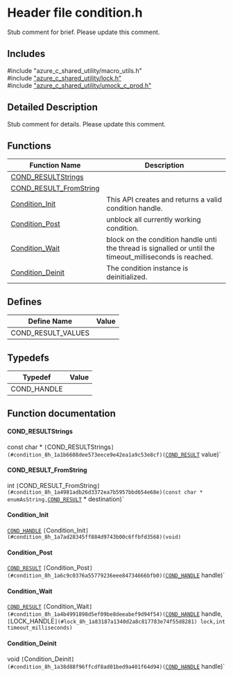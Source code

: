 # Header file condition.h 

Stub comment for brief. Please update this comment.

## Includes

\#include "azure_c_shared_utility/macro_utils.h"  
\#include ["azure_c_shared_utility/lock.h"](iot-c-ref-lock-h.md)  
\#include ["azure_c_shared_utility/umock_c_prod.h"](iot-c-ref-umock-c-prod-h.md)  

## Detailed Description

Stub comment for details. Please update this comment.

## Functions

Function Name                  | Description                                
--------------------------------|---------------------------------------------
[COND_RESULTStrings](./iot-c-ref-condition-h/cond-resultstrings.md)            | 
[COND_RESULT_FromString](./iot-c-ref-condition-h/cond-result-fromstring.md)            | 
[Condition_Init](./iot-c-ref-condition-h/condition-init.md)            | This API creates and returns a valid condition handle.
[Condition_Post](./iot-c-ref-condition-h/condition-post.md)            | unblock all currently working condition.
[Condition_Wait](./iot-c-ref-condition-h/condition-wait.md)            | block on the condition handle unti the thread is signalled or until the timeout_milliseconds is reached.
[Condition_Deinit](./iot-c-ref-condition-h/condition-deinit.md)            | The condition instance is deinitialized.

## Defines

Define Name                    | Value                                
--------------------------------|---------------------------------------------
COND_RESULT_VALUES            | 

## Typedefs

Typedef                        | Value                                
--------------------------------|---------------------------------------------
COND_HANDLE            | 

## Function documentation

#### COND_RESULTStrings 
const char * `[`COND_RESULTStrings`](#condition_8h_1a1b6608dee573eece9e42ea1a9c53e8cf)(`[`COND_RESULT`](#condition_8h_1a806f1a0c35e9db64f4ac300117cc5b15) value)`

#### COND_RESULT_FromString 
int `[`COND_RESULT_FromString`](#condition_8h_1a4981adb26d3372ea7b5957bbd654e68e)(const char * enumAsString,`[`COND_RESULT`](#condition_8h_1a806f1a0c35e9db64f4ac300117cc5b15) * destination)`

#### Condition_Init 
[`COND_HANDLE`](#condition_8h_1a46761561ff568b25f13484ac4dacefc1) `[`Condition_Init`](#condition_8h_1a7ad28345ff884d9743b00c6ffbfd3568)(void)`

#### Condition_Post 
[`COND_RESULT`](#condition_8h_1a806f1a0c35e9db64f4ac300117cc5b15) `[`Condition_Post`](#condition_8h_1a6c9c0376a55779236eee84734666bfb0)(`[`COND_HANDLE`](#condition_8h_1a46761561ff568b25f13484ac4dacefc1) handle)`

#### Condition_Wait 
[`COND_RESULT`](#condition_8h_1a806f1a0c35e9db64f4ac300117cc5b15) `[`Condition_Wait`](#condition_8h_1a4b4991898d5ef09be8deeabef9d94f54)(`[`COND_HANDLE`](#condition_8h_1a46761561ff568b25f13484ac4dacefc1) handle,`[`LOCK_HANDLE`](#lock_8h_1a83187a1340d2a8c817783e74f55d8281) lock,int timeout_milliseconds)`

#### Condition_Deinit 
void `[`Condition_Deinit`](#condition_8h_1a38d88f96ffcdf8ad01bed9a401f64d94)(`[`COND_HANDLE`](#condition_8h_1a46761561ff568b25f13484ac4dacefc1) handle)`


